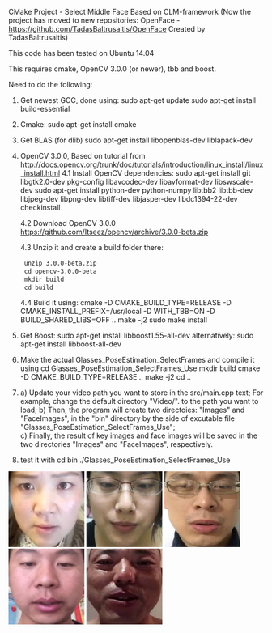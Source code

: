 CMake Project - Select Middle Face Based on CLM-framework (Now the project has moved to new repositories: OpenFace - https://github.com/TadasBaltrusaitis/OpenFace Created by TadasBaltrusaitis) 



This code has been tested on Ubuntu 14.04

This requires cmake, OpenCV 3.0.0 (or newer), tbb and boost.

Need to do the following:

1. Get newest GCC, done using:
	sudo apt-get update
	sudo apt-get install build-essential

2. Cmake: sudo apt-get install cmake

3. Get BLAS (for dlib)
	sudo apt-get install libopenblas-dev liblapack-dev 

4. OpenCV 3.0.0, Based on tutorial from http://docs.opencv.org/trunk/doc/tutorials/introduction/linux_install/linux_install.html
	4.1 Install OpenCV dependencies:
	sudo apt-get install git libgtk2.0-dev pkg-config libavcodec-dev libavformat-dev libswscale-dev
    	sudo apt-get install python-dev python-numpy libtbb2 libtbb-dev libjpeg-dev libpng-dev libtiff-dev libjasper-dev libdc1394-22-dev checkinstall

	4.2 Download OpenCV 3.0.0 https://github.com/Itseez/opencv/archive/3.0.0-beta.zip

	4.3 Unzip it and create a build folder there:
	
		unzip 3.0.0-beta.zip
		cd opencv-3.0.0-beta
		mkdir build
		cd build

	4.4 Build it using: 
		cmake -D CMAKE_BUILD_TYPE=RELEASE -D CMAKE_INSTALL_PREFIX=/usr/local -D WITH_TBB=ON -D BUILD_SHARED_LIBS=OFF ..
		make -j2
		sudo make install	
	
5. Get Boost: sudo apt-get install libboost1.55-all-dev
	alternatively: sudo apt-get install libboost-all-dev


6. Make the actual Glasses_PoseEstimation_SelectFrames and compile it using
	cd Glasses_PoseEstimation_SelectFrames_Use
	mkdir build
	cmake -D CMAKE_BUILD_TYPE=RELEASE .. 
	make -j2
	cd ..

7. a) Update your video path you want to store in the src/main.cpp text;
      For example, change the default directory "Video/". to the path you want to load;
   b) Then, the program will create two directoies: "Images" and "FaceImages", in the "bin" directory by the side of excutable file "Glasses_PoseEstimation_SelectFrames_Use";  
   c) Finally, the result of key images and face images will be saved  in the two directories "Images" and "FaceImages", respectively.

8. test it with 
	cd bin
	./Glasses_PoseEstimation_SelectFrames_Use

<img src="https://github.com/ClarkWang12/SelectMiddleFace/blob/master/SelectMiddleFace_Use/bin/FaceImages/6020535_4.jpg" height="150" width="150" >
<img src="https://github.com/ClarkWang12/SelectMiddleFace/blob/master/SelectMiddleFace_Use/bin/FaceImages/6020763_2.jpg" height="150" width="150" >
<img src="https://github.com/ClarkWang12/SelectMiddleFace/blob/master/SelectMiddleFace_Use/bin/FaceImages/6020426_4.jpg" height="150" width="150" >
<img src="https://github.com/ClarkWang12/SelectMiddleFace/blob/master/SelectMiddleFace_Use/bin/FaceImages/5828767_4.jpg" height="150" width="150" >
<img src="https://github.com/ClarkWang12/SelectMiddleFace/blob/master/SelectMiddleFace_Use/bin/FaceImages/6020834_2.jpg" height="150" width="150" >
